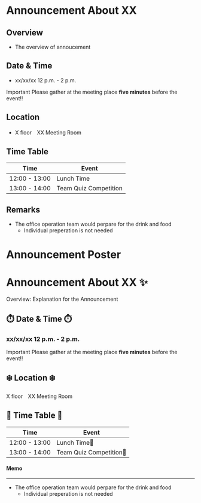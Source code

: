 # Announcement About XX
## Overview
- The overview of annoucement

## Date & Time
-  xx/xx/xx 12 p.m. - 2 p.m. 

<span class="badge badge-danger">Important</span>
Please gather at the meeting place **five minutes** before the event!!


## Location
- X floor　XX Meeting Room


## Time Table
| Time         | Event         |
| ------------ | -------------------- |
| 12:00 - 13:00 | Lunch Time             |
| 13:00 - 14:00 | Team Quiz Competition |


## Remarks
- The office operation team would perpare for the drink and food
    - Individual preperation is not needed

# Announcement Poster
<div class="bg-cyan p-4">
<div class="text-white text-center">

# Announcement About XX :sparkles: 
Overview: Explanation for the Announcement
    </div>
<div class="alert alert-white my-4 mx-3 py-4 text-cyan  text-center">

## :stopwatch: Date & Time :stopwatch:
### xx/xx/xx 12 p.m. - 2 p.m.
<span class="badge badge-danger">Important</span>
Please gather at the meeting place **five minutes** before the event!!

## :snowflake: Location :snowflake: 
X floor　XX Meeting Room

## :wine_glass:  Time Table :wine_glass:
| Time         | Event               |
| ------------ | -------------------------- |
| 12:00 - 13:00 | Lunch Time:poultry_leg:      |
| 13:00 - 14:00 | Team Quiz Competition:memo: |

<div class="alert alert-green text-white mt-5 mx-3 pt-4">

#### Memo
---
- The office operation team would perpare for the drink and food
    - Individual preperation is not needed
    </div>
</div>
</div>
